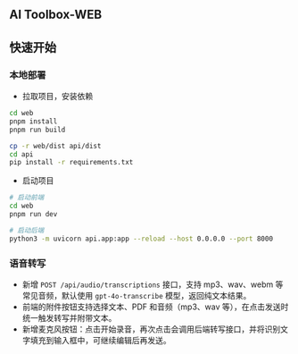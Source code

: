 ## AI Toolbox-WEB


## 快速开始


### 本地部署

- 拉取项目，安装依赖

```bash
cd web
pnpm install
pnpm run build
```

```bash
cp -r web/dist api/dist
cd api
pip install -r requirements.txt
```

- 启动项目


```bash
# 启动前端
cd web
pnpm run dev
```

```bash
# 启动后端
python3 -m uvicorn api.app:app --reload --host 0.0.0.0 --port 8000
```

### 语音转写

- 新增 `POST /api/audio/transcriptions` 接口，支持 mp3、wav、webm 等常见音频，默认使用 `gpt-4o-transcribe` 模型，返回纯文本结果。
- 前端的附件按钮支持选择文本、PDF 和音频（mp3、wav 等），在点击发送时统一触发转写并附带文本。
- 新增麦克风按钮：点击开始录音，再次点击会调用后端转写接口，并将识别文字填充到输入框中，可继续编辑后再发送。

